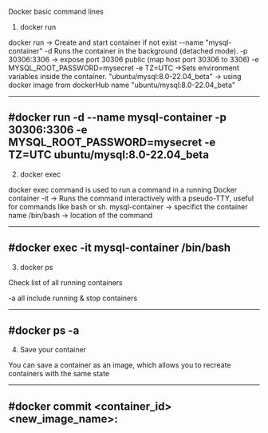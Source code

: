 Docker basic command lines

1. docker run
   
docker run -> Create and start container if not exist --name "mysql-container" 
-d Runs the container in the background (detached mode).
-p 30306:3306 -> expose port 30306 public (map host port 30306 to 3306)
-e MYSQL_ROOT_PASSWORD=mysecret -e TZ=UTC ->Sets environment variables inside the container.
"ubuntu/mysql:8.0-22.04_beta" -> using docker image from dockerHub name "ubuntu/mysql:8.0-22.04_beta"

---
#docker run -d --name mysql-container  -p 30306:3306  -e MYSQL_ROOT_PASSWORD=mysecret -e TZ=UTC  ubuntu/mysql:8.0-22.04_beta
---

2. docker exec

docker exec command is used to run a command in a running Docker container
-it -> Runs the command interactively with a pseudo-TTY, useful for commands like bash or sh.
mysql-container -> specifict the container name
/bin/bash -> location of the command

---
#docker exec -it mysql-container /bin/bash
---

3. docker ps

Check list of all running containers

-a all include running & stop containers

---
#docker ps -a
---

4. Save your container

You can save a container as an image, which allows you to recreate containers with the same state

---
#docker commit <container_id> <new_image_name>:<tag>
---



